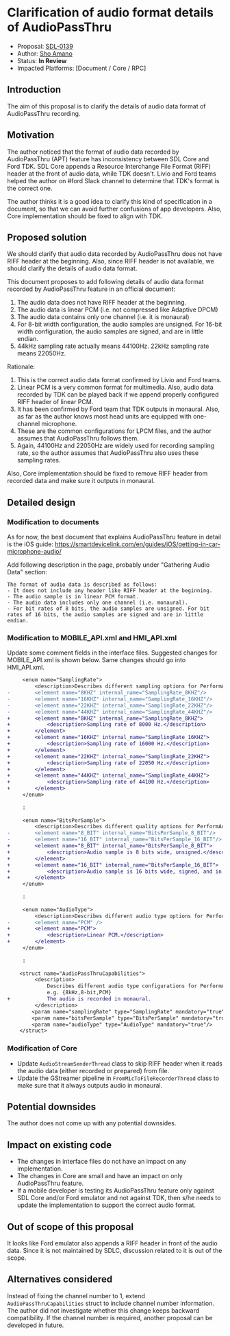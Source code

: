 # Clarification of audio format details of AudioPassThru

* Proposal: [SDL-0139](0139-apt-clarification.md)
* Author: [Sho Amano](https://github.com/shoamano83)
* Status: **In Review**
* Impacted Platforms: [Document / Core / RPC]

## Introduction

The aim of this proposal is to clarify the details of audio data format of AudioPassThru recording.

## Motivation

The author noticed that the format of audio data recorded by AudioPassThru (APT) feature has inconsistency between SDL Core and Ford TDK. SDL Core appends a Resource Interchange File Format (RIFF) header at the front of audio data, while TDK doesn't. Livio and Ford teams helped the author on #ford Slack channel to determine that TDK's format is the correct one.

The author thinks it is a good idea to clarify this kind of specification in a document, so that we can avoid further confusions of app developers. Also, Core implementation should be fixed to align with TDK.


## Proposed solution

We should clarify that audio data recorded by AudioPassThru does not have RIFF header at the beginning. Also, since RIFF header is not available, we should clarify the details of audio data format.

This document proposes to add following details of audio data format recorded by AudioPassThru feature in an official document:
1. The audio data does not have RIFF header at the beginning.
2. The audio data is linear PCM (i.e. not compressed like Adaptive DPCM)
3. The audio data contains only one channel (i.e. it is monaural)
4. For 8-bit width configuration, the audio samples are unsigned. For 16-bit width configuration, the audio samples are signed, and are in little endian.
5. 44kHz sampling rate actually means 44100Hz. 22kHz sampling rate means 22050Hz.

Rationale:
1. This is the correct audio data format confirmed by Livio and Ford teams.
2. Linear PCM is a very common format for multimedia. Also, audio data recorded by TDK can be played back if we append properly configured RIFF header of linear PCM.
3. It has been confirmed by Ford team that TDK outputs in monaural. Also, as far as the author knows most head units are equipped with one-channel microphone.
4. These are the common configurations for LPCM files, and the author assumes that AudioPassThru follows them.
5. Again, 44100Hz and 22050Hz are widely used for recording sampling rate, so the author assumes that AudioPassThru also uses these sampling rates.

Also, Core implementation should be fixed to remove RIFF header from recorded data and make sure it outputs in monaural.


## Detailed design

### Modification to documents

As for now, the best document that explains AudioPassThru feature in detail is the iOS guide:
https://smartdevicelink.com/en/guides/iOS/getting-in-car-microphone-audio/

Add following description in the page, probably under "Gathering Audio Data" section:
```
The format of audio data is described as follows:
- It does not include any header like RIFF header at the beginning.
- The audio sample is in linear PCM format.
- The audio data includes only one channel (i.e. monaural).
- For bit rates of 8 bits, the audio samples are unsigned. For bit rates of 16 bits, the audio samples are signed and are in little endian.
```


### Modification to MOBILE\_API.xml and HMI\_API.xml

Update some comment fields in the interface files. Suggested changes for MOBILE\_API.xml is shown below. Same changes should go into HMI\_API.xml.

```diff
     <enum name="SamplingRate">
         <description>Describes different sampling options for PerformAudioPassThru.</description>
-        <element name="8KHZ" internal_name="SamplingRate_8KHZ"/>
-        <element name="16KHZ" internal_name="SamplingRate_16KHZ"/>
-        <element name="22KHZ" internal_name="SamplingRate_22KHZ"/>
-        <element name="44KHZ" internal_name="SamplingRate_44KHZ"/>
+        <element name="8KHZ" internal_name="SamplingRate_8KHZ">
+            <description>Sampling rate of 8000 Hz.</description>
+        </element>
+        <element name="16KHZ" internal_name="SamplingRate_16KHZ">
+            <description>Sampling rate of 16000 Hz.</description>
+        </element>
+        <element name="22KHZ" internal_name="SamplingRate_22KHZ">
+            <description>Sampling rate of 22050 Hz.</description>
+        </element>
+        <element name="44KHZ" internal_name="SamplingRate_44KHZ">
+            <description>Sampling rate of 44100 Hz.</description>
+        </element>
     </enum>
 
     :
 
     <enum name="BitsPerSample">
         <description>Describes different quality options for PerformAudioPassThru.</description>
-        <element name="8_BIT" internal_name="BitsPerSample_8_BIT"/>
-        <element name="16_BIT" internal_name="BitsPerSample_16_BIT"/>
+        <element name="8_BIT" internal_name="BitsPerSample_8_BIT">
+            <description>Audio sample is 8 bits wide, unsigned.</description>
+        </element>
+        <element name="16_BIT" internal_name="BitsPerSample_16_BIT">
+            <description>Audio sample is 16 bits wide, signed, and in little endian.</description>
+        </element>
     </enum>
 
     :
 
     <enum name="AudioType">
         <description>Describes different audio type options for PerformAudioPassThru.</description>
-        <element name="PCM" />
+        <element name="PCM">
+            <description>Linear PCM.</description>
+        </element>
     </enum>
 
     :
 
    <struct name="AudioPassThruCapabilities">
         <description>
             Describes different audio type configurations for PerformAudioPassThru.
             e.g. {8kHz,8-bit,PCM}
+            The audio is recorded in monaural.
         </description>
        <param name="samplingRate" type="SamplingRate" mandatory="true"/>
        <param name="bitsPerSample" type="BitsPerSample" mandatory="true"/>
        <param name="audioType" type="AudioType" mandatory="true"/>
    </struct>
```

### Modification of Core

- Update `AudioStreamSenderThread` class to skip RIFF header when it reads the audio data (either recorded or prepared) from file.
- Update the GStreamer pipeline in `FromMicToFileRecorderThread` class to make sure that it always outputs audio in monaural.


## Potential downsides

The author does not come up with any potential downsides.


## Impact on existing code

- The changes in interface files do not have an impact on any implementation.
- The changes in Core are small and have an impact on only AudioPassThru feature.
- If a mobile developer is testing its AudioPassThru feature only against SDL Core and/or Ford emulator and not against TDK, then s/he needs to update the implementation to support the correct audio format.


## Out of scope of this proposal

It looks like Ford emulator also appends a RIFF header in front of the audio data. Since it is not maintained by SDLC, discussion related to it is out of the scope.


## Alternatives considered

Instead of fixing the channel number to 1, extend `AudioPassThruCapabilities` struct to include channel number information. The author did not investigate whether this change keeps backward compatibility. If the channel number is required, another proposal can be developed in future.

